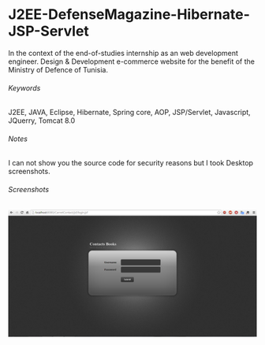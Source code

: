 J2EE-DefenseMagazine-Hibernate-JSP-Servlet
==========================================

In the context of the end-of-studies internship as an web development engineer. Design &amp; Development e-commerce website for the benefit of the Ministry of Defence of Tunisia.

###### Keywords
J2EE, JAVA, Eclipse, Hibernate, Spring core, AOP, JSP/Servlet, Javascript, JQuerry, Tomcat 8.0

###### Notes
I can not show you the source code for security reasons but I took Desktop screenshots.

###### Screenshots
![alt text](https://github.com/Kingsousse/J2EE-CarnetContact-Hibernate-Spring/blob/master/screenshot/capt1.png "screen 1")
